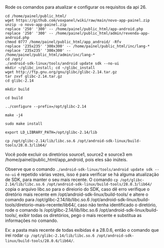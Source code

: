Rode os comandos para atualizar e configurar os requisitos da api 26.
```
cd /home/painel/public_html/
wget https://github.com/voxpanel/wiki/raw/main/novo-app-painel.zip
unzip -o novo-app-painel.zip
replace '250' '300' -- /home/painel/public_html/app-android.php
replace '250' '300' -- /home/painel/public_html/admin/revenda-app-android.php
chmod 0777 /home/painel/public_html/app_android/ -Rfv
replace '235x235' '300x300' -- /home/painel/public_html/inc/lang-*
replace '235x235' '300x300' -- /home/painel/public_html/admin/inc/lang-*
cd /opt/
./android-sdk-linux/tools/android update sdk --no-ui
mkdir ~/glibc_install; cd ~/glibc_install
wget http://ftp.gnu.org/gnu/glibc/glibc-2.14.tar.gz
tar zxvf glibc-2.14.tar.gz
cd glibc-2.14

mkdir build

cd build

../configure --prefix=/opt/glibc-2.14

make -j4

sudo make install

export LD_LIBRARY_PATH=/opt/glibc-2.14/lib

cp /opt/glibc-2.14/lib/libc.so.6 /opt/android-sdk-linux/build-tools/28.0.3/lib64/
```

Você pode excluir os diretórios source1, source2 e source3 em /home/painel/public_html/app_android, pois eles são inúteis.

Observe que o comando `./android-sdk-linux/tools/android update sdk --no-ui` é repetido várias vezes, isso é para verificar se há alguma atualização de SDK, para manter o seu mais recente.
O comando `cp /opt/glibc-2.14/lib/libc.so.6 /opt/android-sdk-linux/build-tools/28.0.3/lib64/` copia o arquivo libc.so para o direiorio do SDK, caso dê erro verifique o diretório mais recente em /opt/android-sdk-linux/build-tools/ e altere o comando para /opt/glibc-2.14/lib/libc.so.6 /opt/android-sdk-linux/build-tools/diretorio-mais-recente/lib64/, caso não tenha identificado o diretório, rode o comando ls /opt/glibc-2.14/lib/libc.so.6 /opt/android-sdk-linux/build-tools/, exibir todas os diretórios, pego o mais recente e substitua as informações no comando. 

Ex: a pasta mais recente de todas exibidas é a 28.0.6, então o comando que irei rodar `cp /opt/glibc-2.14/lib/libc.so.6 /opt/android-sdk-linux/build-tools/28.0.6/lib64/`.


